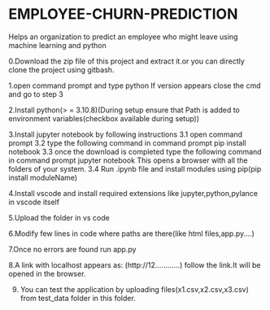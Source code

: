 # EMPLOYEE-CHURN-PREDICTION
Helps an organization to predict an employee who might leave using machine learning and python


0.Download the zip file of this project and extract it.or you can directly clone the project using gitbash.

1.open command prompt and type python
If version appears close the cmd and go to step 3

2.Install python(> = 3.10.8)(During setup ensure that Path is added to environment variables(checkbox available during setup))

3.Install jupyter notebook by following instructions
	3.1 open command prompt
	3.2 type the following command in command prompt
		pip install notebook
	3.3 once the download is completed type the following command in command prompt
						jupyter notebook 
		This opens a browser with all the folders of your system.
	3.4 Run .ipynb file and install modules using pip(pip install moduleName)
  
4.Install vscode and install required extensions like jupyter,python,pylance in vscode itself

5.Upload the folder in vs code 

6.Modify few lines in code where paths are there(like html files,app.py....)

7.Once no errors are found run app.py

8.A link with localhost appears as: (http://12............) follow the link.It will be opened in the browser.

9. You can test the application by uploading files(x1.csv,x2.csv,x3.csv) from test_data folder in this folder.
